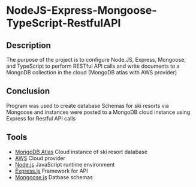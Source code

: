 # NodeJS-Express-Mongoose-TypeScript-RestfulAPI
## Description
The purpose of the project is to configure Node.JS, Express, Mongoose, and TypeScript to perform RESTful API calls and write documents to a MongoDB collection in the cloud (MongoDB atlas with AWS provider)

## Conclusion
Program was used to create database Schemas for ski resorts via Mongoose and instances were posted to a MongoDB cloud instance using Express for Restful API calls

## Tools
- [MongoDB Atlas](https://www.mongodb.com/cloud/atlas) Cloud instance of ski resort database
- [AWS](https://aws.amazon.com/) Cloud provider
- [Node.js](https://nodejs.org/en/) JavaScript runtime environment
- [Express.js](https://expressjs.com/) Framework for API
- [Mongoose.js](https://mongoosejs.com/) Datbase schemas
